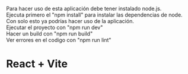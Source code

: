 Para hacer uso de esta aplicación debe tener instalado node.js.  
Ejecuta primero el "npm install" para instalar las dependencias de node.  
Con solo esto ya podrías hacer uso de la aplicación.  
Ejecutar el proyecto con "npm run dev"  
Hacer un build con "npm run build"  
Ver errores en el codigo con "npm run lint"  
  
# React + Vite
